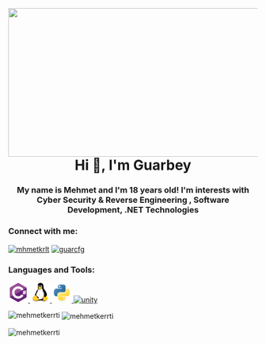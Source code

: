 <img src="https://yt3.googleusercontent.com/RrE6HZuOyRXXoQG1TZKf2jU3QR-7Rx0rLkBkIwkmfA2HsuHns_8mZ6tGATkMDIHj8JfI-Dz0=w1707-fcrop64=1,00005a57ffffa5a8-k-c0xffffffff-no-nd-rj" width="600" height="300" align="right"/>

<h1 align="center">Hi 👋, I'm Guarbey</h1>
<h3 align="center">My name is Mehmet and I'm 18 years old! I'm interests with Cyber Security & Reverse Engineering , Software Development, .NET Technologies</h3>

<h3 align="left">Connect with me:</h3>
<p align="left">
<a href="https://instagram.com/mhmetkrlt" target="blank"><img align="center" src="https://raw.githubusercontent.com/rahuldkjain/github-profile-readme-generator/master/src/images/icons/Social/instagram.svg" alt="mhmetkrlt" height="30" width="40" /></a>
<a href="https://www.youtube.com/c/guarcfg" target="blank"><img align="center" src="https://raw.githubusercontent.com/rahuldkjain/github-profile-readme-generator/master/src/images/icons/Social/youtube.svg" alt="guarcfg" height="30" width="40" /></a>
</p>

<h3 align="left">Languages and Tools:</h3>
<p align="left"> <a href="https://www.w3schools.com/cs/" target="_blank" rel="noreferrer"> <img src="https://raw.githubusercontent.com/devicons/devicon/master/icons/csharp/csharp-original.svg" alt="csharp" width="40" height="40"/> </a> <a href="https://www.linux.org/" target="_blank" rel="noreferrer"> <img src="https://raw.githubusercontent.com/devicons/devicon/master/icons/linux/linux-original.svg" alt="linux" width="40" height="40"/> </a> <a href="https://www.python.org" target="_blank" rel="noreferrer"> <img src="https://raw.githubusercontent.com/devicons/devicon/master/icons/python/python-original.svg" alt="python" width="40" height="40"/> </a> <a href="https://unity.com/" target="_blank" rel="noreferrer"> <img src="https://www.vectorlogo.zone/logos/unity3d/unity3d-icon.svg" alt="unity" width="40" height="40"/> </a> </p>

<p><img align="left" src="https://github-readme-stats.vercel.app/api/top-langs?username=mehmetkerrti&show_icons=true&locale=en&layout=compact" alt="mehmetkerrti" /></p>

<p>&nbsp;<img align="center" src="https://github-readme-stats.vercel.app/api?username=mehmetkerrti&show_icons=true&locale=en" alt="mehmetkerrti" /></p>

<p><img align="center" src="https://github-readme-streak-stats.herokuapp.com/?user=mehmetkerrti&" alt="mehmetkerrti" /></p>
